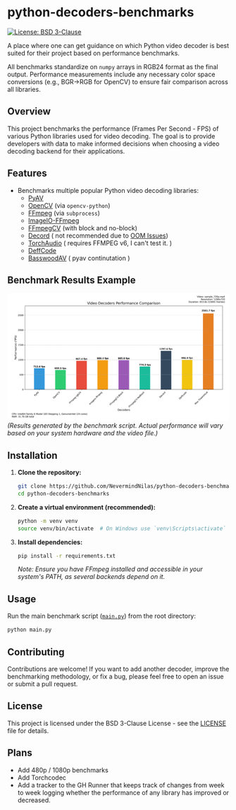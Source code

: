 # python-decoders-benchmarks

[![License: BSD 3-Clause](https://img.shields.io/badge/License-BSD_3--Clause-blue.svg)](LICENSE)
<!-- Add other relevant badges if applicable -->

A place where one can get guidance on which Python video decoder is best suited for their project based on performance benchmarks.

All benchmarks standardize on `numpy` arrays in RGB24 format as the final output. Performance measurements include any necessary color space conversions (e.g., BGR→RGB for OpenCV) to ensure fair comparison across all libraries.

## Overview

This project benchmarks the performance (Frames Per Second - FPS) of various Python libraries used for video decoding. The goal is to provide developers with data to make informed decisions when choosing a video decoding backend for their applications.

## Features

*   Benchmarks multiple popular Python video decoding libraries:
    *   [PyAV](https://pyav.org/)
    *   [OpenCV](https://opencv.org/) (via `opencv-python`)
    *   [FFmpeg](https://ffmpeg.org/) (via `subprocess`)
    *   [ImageIO-FFmpeg](https://github.com/imageio/imageio-ffmpeg)
    *   [FFmpegCV](https://github.com/chenxinfeng4/ffmpegcv) (with block and no-block)
    *   [Decord](https://github.com/dmlc/decord) ( not recommended due to [OOM Issues](https://github.com/dmlc/decord/issues/323))
    *   [TorchAudio](https://pytorch.org/audio/stable/index.html) ( requires FFMPEG v6, I can't test it. )
    *   [DeffCode](https://abhitronix.github.io/deffcode/latest/)
    *   [BasswoodAV](https://av.basswood-io.com/docs/stable/) ( pyav continutation )

## Benchmark Results Example

![Benchmark Chart](decoder_performance.png)
*(Results generated by the benchmark script. Actual performance will vary based on your system hardware and the video file.)*

## Installation

1.  **Clone the repository:**
    ```bash
    git clone https://github.com/NevermindNilas/python-decoders-benchmarks.git
    cd python-decoders-benchmarks
    ```
2.  **Create a virtual environment (recommended):**
    ```bash
    python -m venv venv
    source venv/bin/activate  # On Windows use `venv\Scripts\activate`
    ```
3.  **Install dependencies:**
    ```bash
    pip install -r requirements.txt
    ```
    *Note: Ensure you have FFmpeg installed and accessible in your system's PATH, as several backends depend on it.*

## Usage

Run the main benchmark script ([`main.py`](main.py)) from the root directory:

```bash
python main.py
```

## Contributing

Contributions are welcome! If you want to add another decoder, improve the benchmarking methodology, or fix a bug, please feel free to open an issue or submit a pull request.

## License

This project is licensed under the BSD 3-Clause License - see the [LICENSE](LICENSE) file for details.

## Plans
- Add 480p / 1080p benchmarks
- Add Torchcodec
- Add a tracker to the GH Runner that keeps track of changes from week to week logging whether the performance of any library has improved or decreased.

